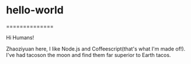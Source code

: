 # hello-world
==============

Hi Humans!

Zhaoziyuan here, I like Node.js and Coffeescript(that's what I'm made of!).
I've had tacoson the moon and find them far superior to Earth tacos.
